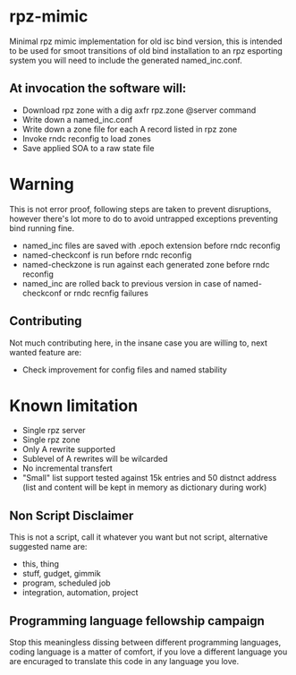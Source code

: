 # rpz-mimic
Minimal rpz mimic implementation for old isc bind version, this is intended to be used for smoot transitions of old bind installation to an rpz esporting system you will need to include the generated named_inc.conf.

## At invocation the software will:
  - Download rpz zone with a dig axfr rpz.zone @server command
  - Write down a named_inc.conf
  - Write down a zone file for each A record listed in rpz zone
  - Invoke rndc reconfig to load zones
  - Save applied SOA to a raw state file

# Warning
This is not error proof, following steps are taken to prevent disruptions, however there's lot more to do to avoid untrapped exceptions preventing bind running fine.
  - named_inc files are saved with .epoch extension before rndc reconfig
  - named-checkconf is run before rndc reconfig
  - named-checkzone is run against each generated zone before rndc reconfig
  - named_inc are rolled back to previous version in case of named-checkconf or rndc recnfig failures

## Contributing
Not much contributing here, in the insane case you are willing to, next wanted feature are:
  - Check improvement for config files and named stability

# Known limitation
  * Single rpz server
  * Single rpz zone
  * Only A rewrite supported
  * Sublevel of A rewrites will be wilcarded
  * No incremental transfert
  * "Small" list support tested against 15k entries and 50 distnct address (list and content will be kept in memory as dictionary during work)

## Non Script Disclaimer
This is not a script, call it whatever you want but not script, alternative suggested name are:
  - this, thing
  - stuff, gudget, gimmik
  - program, scheduled job
  - integration, automation, project

## Programming language fellowship campaign
Stop this meaningless dissing between different programming languages, coding language is a matter of comfort, if you love a different language you are encuraged to translate this code in any language you love.
